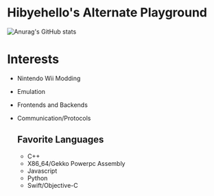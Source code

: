 # Hibyehello's Alternate Playground

![Anurag's GitHub stats](https://github-readme-stats.vercel.app/api?username=Hibyehello-alt&show_icons=true&theme=radical&hide=issues)

# Interests
- Nintendo Wii Modding
- Emulation
- Frontends and Backends
- Communication/Protocols

  ## Favorite Languages
  - C++
  - X86_64/Gekko Powerpc Assembly
  - Javascript
  - Python
  - Swift/Objective-C
<!--
**Hibyehello-alt/Hibyehello-alt** is a ✨ _special_ ✨ repository because its `README.md` (this file) appears on your GitHub profile.

Here are some ideas to get you started:

- 🔭 I’m currently working on ...
- 🌱 I’m currently learning ...
- 👯 I’m looking to collaborate on ...
- 🤔 I’m looking for help with ...
- 💬 Ask me about ...
- 📫 How to reach me: ...
- 😄 Pronouns: ...
- ⚡ Fun fact: ...
-->
